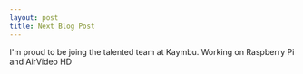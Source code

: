 ```yaml
---
layout: post
title: Next Blog Post
---
```


I'm proud to be joing the talented team at Kaymbu.
Working on Raspberry Pi and AirVideo HD
